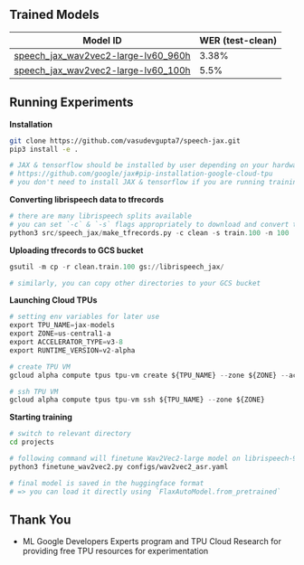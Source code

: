 ## Trained Models

| Model ID | WER (test-clean) |
|----------|------------------|
| [speech_jax_wav2vec2-large-lv60_960h](https://huggingface.co/vasudevgupta/speech_jax_wav2vec2-large-lv60_960h) | 3.38% |
| [speech_jax_wav2vec2-large-lv60_100h](https://huggingface.co/vasudevgupta/speech_jax_wav2vec2-large-lv60_100h) | 5.5% |

## Running Experiments

**Installation**

```bash
git clone https://github.com/vasudevgupta7/speech-jax.git
pip3 install -e .

# JAX & tensorflow should be installed by user depending on your hardware
# https://github.com/google/jax#pip-installation-google-cloud-tpu
# you don't need to install JAX & tensorflow if you are running training on Cloud TPUs
```

**Converting librispeech data to tfrecords**

```python
# there are many librispeech splits available 
# you can set `-c` & `-s` flags appropriately to download and convert those splits into tfrecords
python3 src/speech_jax/make_tfrecords.py -c clean -s train.100 -n 100
```

**Uploading tfrecords to GCS bucket**

```python
gsutil -m cp -r clean.train.100 gs://librispeech_jax/

# similarly, you can copy other directories to your GCS bucket
```

**Launching Cloud TPUs**

```python
# setting env variables for later use
export TPU_NAME=jax-models
export ZONE=us-central1-a
export ACCELERATOR_TYPE=v3-8
export RUNTIME_VERSION=v2-alpha

# create TPU VM
gcloud alpha compute tpus tpu-vm create ${TPU_NAME} --zone ${ZONE} --accelerator-type ${ACCELERATOR_TYPE} --version ${RUNTIME_VERSION}

# ssh TPU VM
gcloud alpha compute tpus tpu-vm ssh ${TPU_NAME} --zone ${ZONE}
```

**Starting training**

```bash
# switch to relevant directory
cd projects

# following command will finetune Wav2Vec2-large model on librispeech-960h dataset
python3 finetune_wav2vec2.py configs/wav2vec2_asr.yaml

# final model is saved in the huggingface format 
# => you can load it directly using `FlaxAutoModel.from_pretrained`
```

## Thank You

* ML Google Developers Experts program and TPU Cloud Research for providing free TPU resources for experimentation
